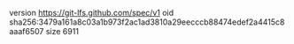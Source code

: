 version https://git-lfs.github.com/spec/v1
oid sha256:3479a161a8c03a1b973f2ac1ad3810a29eecccb88474edef2a4415c8aaaf6507
size 6911
